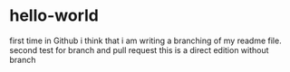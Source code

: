 # hello-world
first time in Github
i think that i am writing a branching of my readme file.
second test for branch and pull request
this is a direct edition without branch
